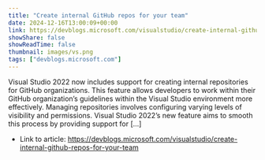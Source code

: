 ```yaml
---
title: "Create internal GitHub repos for your team"
date: 2024-12-16T13:00:09+00:00
link: https://devblogs.microsoft.com/visualstudio/create-internal-github-repos-for-your-team
showShare: false
showReadTime: false
thumbnail: images/vs.png
tags: ["devblogs.microsoft.com"]
---
```

Visual Studio 2022 now includes support for creating internal repositories for GitHub organizations. This feature allows developers to work within their GitHub organization’s guidelines within the Visual Studio environment more effectively. Managing repositories involves configuring varying levels of visibility and permissions. Visual Studio 2022’s new feature aims to smooth this process by providing support for […]

- Link to article: https://devblogs.microsoft.com/visualstudio/create-internal-github-repos-for-your-team